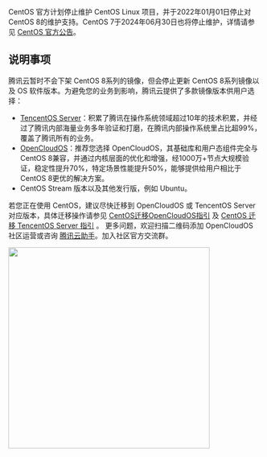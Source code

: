 CentOS 官方计划停止维护 CentOS Linux 项目，并于2022年01月01日停止对 CentOS 8的维护支持。CentOS 7于2024年06月30日也将停止维护，详情请参见 [CentOS 官方公告](https://blog.centos.org/2020/12/future-is-centos-stream/?spm=a2c4g.11174386.n2.3.348f4c07hk46v4)。

## 说明事项
腾讯云暂时不会下架 CentOS 8系列的镜像，但会停止更新 CentOS 8系列镜像以及 OS 软件版本。为避免您的业务到影响，腾讯云提供了多款镜像版本供用户选择：
- [TencentOS Server](https://cloud.tencent.com/document/product/213/38027)：积累了腾讯在操作系统领域超过10年的技术积累，并经过了腾讯内部海量业务多年验证和打磨，在腾讯内部操作系统里占比超99%，覆盖了腾讯所有的业务。
- [OpenCloudOS](https://cloud.tencent.com/document/product/213/70717)：推荐您选择 OpenCloudOS，其基础库和用户态组件完全与 CentOS 8兼容，并通过内核层面的优化和增强，经1000万+节点大规模验证，稳定性提升70%，特定场景性能提升50%，能够提供给用户相比于 CentOS 8更优的解决方案。
- CentOS Stream 版本以及其他发行版，例如 Ubuntu。

若您正在使用 CentOS，建议尽快迁移到 OpenCloudOS 或 TencentOS Server 对应版本，具体迁移操作请参见 [CentOS迁移OpenCloudOS指引](https://docs.opencloudos.org/guide/migrate/) 及 [CentOS 迁移 TencentOS Server 指引](https://cloud.tencent.com/document/product/213/70900) 。
更多问题，欢迎扫描二维码添加 OpenCloudOS 社区运营或咨询 [腾讯云助手](https://cloud.tencent.com/product/tca)。加入社区官方交流群。

<img style="width:400px; max-width: inherit;" src="https://qcloudimg.tencent-cloud.cn/raw/729dcbb8c00d6021a0b6de1705a05992.png" />

